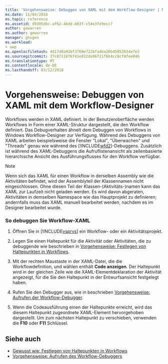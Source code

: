 ```yaml
---
title: 'Vorgehensweise: Debuggen von XAML mit dem Workflow-Designer | Microsoft Docs'
ms.date: 11/04/2016
ms.topic: reference
ms.assetid: d9305dbc-af62-4bdd-b03f-c54e3fe9ecc7
author: gewarren
ms.author: gewarren
manager: ghogen
ms.workload:
- uwp
ms.openlocfilehash: 4d17d0a92bf3760e723bfa4ba26b45952634e7e2
ms.sourcegitcommit: 37c87118f6f41e832da96f21f6b4cc0cf8fee046
ms.translationtype: MT
ms.contentlocale: de-DE
ms.lasthandoff: 03/12/2018
---
```

# <a name="how-to-debug-xaml-with-the-workflow-designer"></a>Vorgehensweise: Debuggen von XAML mit dem Workflow-Designer
Workflows werden in XAML definiert. In der Benutzeroberfläche werden Workflows in Form einer XAML-Struktur dargestellt, die den Workflow definiert. Das Debugverhalten ähnelt dem Debuggen von Workflows in Windows Workflow-Designer zur Verfügung. Während des Debuggens von XAML arbeiten beispielsweise die Fenster "Lokal", "Überwachen" und "Threads" genau wie während des [!INCLUDE[wfd2](../workflow-designer/includes/wfd2_md.md)]-Debuggens. Zusätzlich ist während des XAML-Debuggens die Aufruflistenansicht als zeilenbasierte hierarchische Ansicht des Ausführungsflusses für den Workflow verfügbar.

> [!NOTE]
> Wenn sich das XAML für einen Workflow in derselben Assembly wie die Aktivitäten befindet, wird der Assemblyteil der Klassennamen nicht eingeschlossen. Ohne diesen Teil der Klassen-(Aktivitäts-)namen kann das XAML zur Laufzeit nicht geladen werden. Es wird davon abgeraten, Aktivitäten in demselben Namespace wie das Hauptprojekt zu definieren; andernfalls muss das XAML manuell bearbeitet werden, nachdem es im Designer bearbeitet wurde.

### <a name="to-debug-workflow-xaml"></a>So debuggen Sie Workflow-XAML

1.  Öffnen Sie in [!INCLUDE[vsprvs](../code-quality/includes/vsprvs_md.md)] ein Workflow- oder ein Aktivitätsprojekt.

2.  Legen Sie einen Haltepunkt für die Aktivität oder Aktivitäten, die zu debuggende wie beschrieben in [Vorgehensweise: Festlegen von Haltepunkten in Workflows](../workflow-designer/how-to-set-breakpoints-in-workflows.md).

3.  Mit der rechten Maustaste in der XAML-Datei, die die Workflowdefinition, und wählen enthält **Code anzeigen**. Der Haltepunkt wird in der gleichen Zeile wie die XAML-Elementdeklaration der Aktivität angezeigt, für die Sie den Haltepunkt in der Entwurfsansicht festgelegt haben.

4.  Rufen Sie den Debugger aus, wie in beschrieben [Vorgehensweise: Aufrufen der Workflow-Debugger](../workflow-designer/how-to-invoke-the-workflow-debugger.md).

5.  Wenn die Codeausführung einen der Haltepunkte erreicht, wird das diesem Haltepunkt zugeordnete XAML-Element hervorgehoben dargestellt. Um zum nächsten Haltepunkt zu verschieben, verwenden die **F10** oder **F11** Schlüssel.

## <a name="see-also"></a>Siehe auch

- [Gewusst wie: Festlegen von Haltepunkten in Workflows](../workflow-designer/how-to-set-breakpoints-in-workflows.md)
- [Vorgehensweise: Aufrufen des Workflow-Debuggers](../workflow-designer/how-to-invoke-the-workflow-debugger.md)